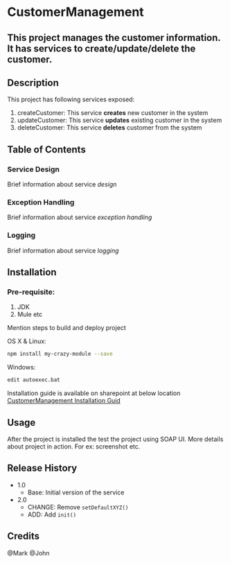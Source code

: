 # CustomerManagement
This project manages the customer information. It has services to create/update/delete the customer.
---
## Description
This project has following services exposed:
1. createCustomer: This service **creates** new customer in the system
2. updateCustomer: This service **updates** existing customer in the system
3. deleteCustomer: This service **deletes** customer from the system
## Table of Contents
### Service Design
Brief information about service _design_
### Exception Handling
Brief information about service _exception handling_
### Logging
Brief information about service _logging_
## Installation
### Pre-requisite:
1. JDK
2. Mule etc

Mention steps to build and deploy project

OS X & Linux:

```sh
npm install my-crazy-module --save
```
Windows:
```sh
edit autoexec.bat
```
Installation guide is available on sharepoint at below location [CustomerManagement Installation Guid](https://example.com)

## Usage
After the project is installed the test the project using SOAP UI. More details about project in action. For ex: screenshot etc.

## Release History
* 1.0
    * Base: Initial version of the service
* 2.0
    * CHANGE: Remove `setDefaultXYZ()`
    * ADD: Add `init()`

## Credits
@Mark 
@John
